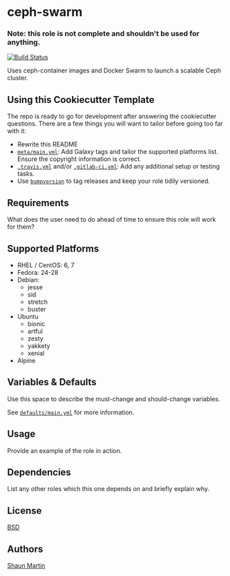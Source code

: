 # ceph-swarm

### Note: this role is not complete and shouldn't be used for anything.


[![Build Status](https://travis-ci.org/inhumantsar/ansible-role-ceph-swarm.svg?branch=master)](https://travis-ci.org/inhumantsar/ansible-role-ceph-swarm)

Uses ceph-container images and Docker Swarm to launch a scalable Ceph cluster.

## Using this Cookiecutter Template
The repo is ready to go for development after answering the cookiecutter questions. There are a few things you will want to tailor before going too far with it:

* Rewrite this README
* [`meta/main.yml`](meta/main.yml): Add Galaxy tags and tailor the supported platforms list. Ensure the copyright information is correct.
* [`.travis.yml`](.travis.yml) and/or [`.gitlab-ci.yml`](.gitlab-ci.yml): Add any additional setup or testing tasks.
* Use [`bumpversion`](https://github.com/peritus/bumpversion) to tag releases and keep your role tidily versioned.

## Requirements

What does the user need to do ahead of time to ensure this role will work for them?

## Supported Platforms

* RHEL / CentOS: 6, 7      
* Fedora: 24-28      
* Debian:
    - jesse
    - sid
    - stretch
    - buster      
* Ubuntu
    - bionic
    - artful
    - zesty
    - yakkety
    - xenial
* Alpine

## Variables & Defaults

Use this space to describe the must-change and should-change variables.

See [`defaults/main.yml`](defaults/main.yml) for more information.

## Usage

Provide an example of the role in action.

## Dependencies

List any other roles which this one depends on and briefly explain why.

## License
[BSD](LICENSE)

## Authors
[Shaun Martin](https://github.com/inhumantsar)